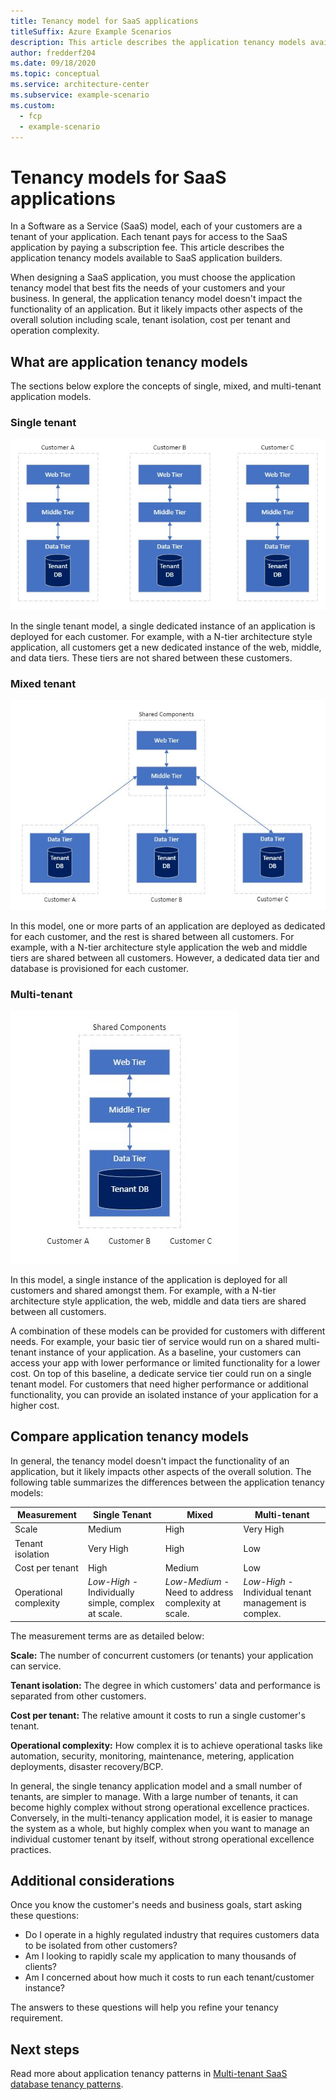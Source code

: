 ```yaml
---
title: Tenancy model for SaaS applications
titleSuffix: Azure Example Scenarios
description: This article describes the application tenancy models available to Software as a Service (SaaS) application builders.
author: fredderf204
ms.date: 09/18/2020
ms.topic: conceptual
ms.service: architecture-center
ms.subservice: example-scenario
ms.custom:
  - fcp
  - example-scenario
---
```


# Tenancy models for SaaS applications

In a Software as a Service (SaaS) model, each of your customers are a tenant of your application. Each tenant pays for access to the SaaS application by paying a subscription fee. This article describes the application tenancy models available to SaaS application builders.

When designing a SaaS application, you must choose the application tenancy model that best fits the needs of your customers and your business. In general, the application tenancy model doesn't impact the functionality of an application. But it likely impacts other aspects of the overall solution including scale, tenant isolation, cost per tenant and operation complexity.

## What are application tenancy models

The sections below explore the concepts of single, mixed, and multi-tenant application models.

### Single tenant

![Image of Single Tenant application model](./images/single-tenant.JPG)

In the single tenant model, a single dedicated instance of an application is deployed for each customer. For example, with a N-tier architecture style application, all customers get a new dedicated instance of the web, middle, and data tiers. These tiers are not shared between these customers.

### Mixed tenant

![Image of Mixed Tenant application model](./images/mixed-tenant.JPG)

In this model, one or more parts of an application are deployed as dedicated for each customer, and the rest is shared between all customers. For example, with a N-tier architecture style application the web and middle tiers are shared between all customers. However, a dedicated data tier and database is provisioned for each customer.

### Multi-tenant

![Image of Multi-tenant application model](./images/multi-tenant.JPG)

In this model, a single instance of the application is deployed for all customers and shared amongst them. For example, with a N-tier architecture style application, the web, middle and data tiers are shared between all customers.

A combination of these models can be provided for customers with different needs. For example, your basic tier of service would run on a shared multi-tenant instance of your application. As a baseline, your customers can access your app with lower performance or limited functionality for a lower cost. On top of this baseline, a dedicate service tier could run on a single tenant model. For customers that need higher performance or additional functionality, you can provide an isolated instance of your application for a higher cost.

## Compare application tenancy models

In general, the tenancy model doesn't impact the functionality of an application, but it likely impacts other aspects of the overall solution. The following table summarizes the differences between the application tenancy models:

Measurement | Single Tenant | Mixed | Multi-tenant
| ------------ | ------------ | ------------- | ------------
Scale | Medium | High | Very High
Tenant isolation | Very High | High | Low
Cost per tenant | High | Medium | Low
Operational complexity | *Low-High* - Individually simple, complex at scale. | *Low-Medium* - Need to address complexity at scale. | *Low-High* - Individual tenant management is complex.

The measurement terms are as detailed below:

**Scale:** The number of concurrent customers (or tenants) your application can service.

**Tenant isolation:** The degree in which customers' data and performance is separated from other customers.

**Cost per tenant:** The relative amount it costs to run a single customer's tenant.

**Operational complexity:**  How complex it is to achieve operational tasks like automation, security, monitoring, maintenance, metering, application deployments, disaster recovery/BCP.

In general, the single tenancy application model and a small number of tenants, are simpler to manage. With a large number of tenants, it can become highly complex without strong operational excellence practices. Conversely, in the multi-tenancy application model, it is easier to manage the system as a whole, but highly complex when you want to manage an individual customer tenant by itself, without strong operational excellence practices.

## Additional considerations

Once you know the customer's needs and business goals, start asking these questions:

- Do I operate in a highly regulated industry that requires customers data to be isolated from other customers?
- Am I looking to rapidly scale my application to many thousands of clients?
- Am I concerned about how much it costs to run each tenant/customer instance?

The answers to these questions will help you refine your tenancy requirement.

## Next steps

Read more about application tenancy patterns in [Multi-tenant SaaS database tenancy patterns](/azure/azure-sql/database/saas-tenancy-app-design-patterns).
